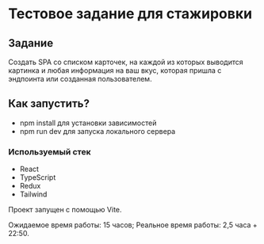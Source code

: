 # Тестовое задание для стажировки

## Задание

Создать SPA со списком карточек, на каждой из которых выводится картинка и любая информация на ваш вкус, которая пришла с эндпоинта или созданная пользователем.

## Как запустить?

- npm install для установки зависимостей
- npm run dev для запуска локального сервера

###  Используемый стек

- React
- TypeScript
- Redux
- Tailwind

Проект запущен с помощью Vite.

Ожидаемое время работы: 15 часов;
Реальное время работы: 2,5 часа + 22:50.